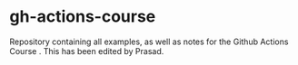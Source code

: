 # gh-actions-course
Repository containing all examples, as well as notes for the Github Actions Course  . This has been edited by Prasad.
